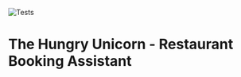 ![Tests](https://github.com/USERNAME/REPO/actions/workflows/tests.yml/badge.svg)

# The Hungry Unicorn - Restaurant Booking Assistant

